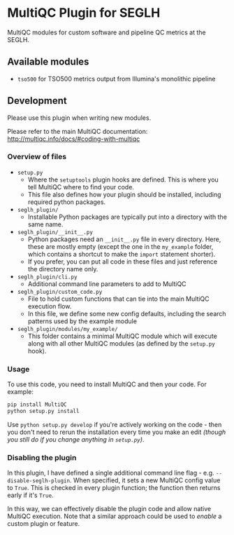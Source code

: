 # MultiQC Plugin for SEGLH
MultiQC modules for custom software and pipeline QC metrics at the SEGLH.
## Available modules

- `tso500` for TSO500 metrics output from Illumina's monolithic pipeline

## Development

Please use this plugin when writing new modules.

Please refer to the main MultiQC documentation:
http://multiqc.info/docs/#coding-with-multiqc

### Overview of files

* `setup.py`
    * Where the `setuptools` plugin hooks are defined. This is where you tell MultiQC where to find your code.
    * This file also defines how your plugin should be installed, including required python packages.
* `seglh_plugin/`
    * Installable Python packages are typically put into a directory with the same name.
* `seglh_plugin/__init__.py`
    * Python packages need an `__init__.py` file in every directory. Here, these are mostly empty (except the one in the `my_example` folder, which contains a shortcut to make the `import` statement shorter).
    * If you prefer, you can put all code in these files and just reference the directory name only.
* `seglh_plugin/cli.py`
    * Additional command line parameters to add to MultiQC
* `seglh_plugin/custom_code.py`
    * File to hold custom functions that can tie into the main MultiQC execution flow.
    * In this file, we define some new config defaults, including the search patterns used by the example module
* `seglh_plugin/modules/my_example/`
    * This folder contains a minimal MultiQC module which will execute along with all other MultiQC modules (as defined by the `setup.py` hook).

### Usage

To use this code, you need to install MultiQC and then your code. For example:

```bash
pip install MultiQC
python setup.py install
```

Use `python setup.py develop` if you're actively working on the code - then you don't need to rerun the installation every time you make an edit _(though you still do if you change anything in `setup.py`)_.

### Disabling the plugin

In this plugin, I have defined a single additional command line flag - e.g. `--disable-seglh-plugin`. When specified, it sets a new MultiQC config value to `True`. This is checked in every plugin function; the function then returns early if it's `True`.

In this way, we can effectively disable the plugin code and allow native MultiQC execution. Note that a similar approach could be used to _enable_ a custom plugin or feature.
